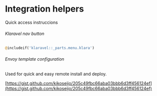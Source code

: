 # Integration helpers

Quick access instruccions

###### Klaravel nav button

```php
@includeif('klaravel::_parts.menu.klara')
```

###### Envoy template configuration

Used for quick and easy remote install and deploy.

[https://gist.github.com/kikoseijo/205c49fbc66aba03bbb6d3ff456124ef](https://gist.github.com/kikoseijo/205c49fbc66aba03bbb6d3ff456124ef)
